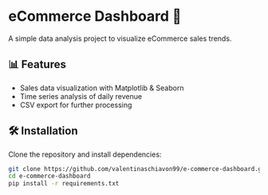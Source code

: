 # eCommerce Dashboard 🚀

A simple data analysis project to visualize eCommerce sales trends.

## 📊 Features
- Sales data visualization with Matplotlib & Seaborn
- Time series analysis of daily revenue
- CSV export for further processing

## 🛠️ Installation
Clone the repository and install dependencies:
```bash
git clone https://github.com/valentinaschiavon99/e-commerce-dashboard.git
cd e-commerce-dashboard
pip install -r requirements.txt
